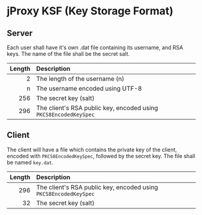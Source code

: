 # jProxy KSF (Key Storage Format)

## Server

Each user shall have it's own .dat file containing its username, and RSA keys.
The name of the file shall be the secret salt.

| Length | Description                                                                 |
| ------:|:--------------------------------------------------------------------------- |
|      2 | The length of the username (n)                                              |
|      n | The username encoded using UTF-8                                            |
|    256 | The secret key (salt)                                                       |
|    296 | The client's RSA public key, encoded using `PKCS8EncodedKeySpec`            |

## Client

The client will have a file which contains the private key of the client, encoded with `PKCS8EncodedKeySpec`, followed by the secret key.
The file shall be named `key.dat`.

| Length | Description                                                                 |
| ------:|:--------------------------------------------------------------------------- |
|    296 | The client's RSA public key, encoded using `PKCS8EncodedKeySpec`            |
|     32 | The secret key (salt)                                                       |
